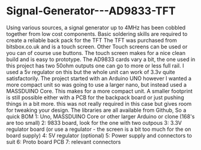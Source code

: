 # Signal-Generator---AD9833-TFT
Using various sources, a signal generator up to 4MHz 
has been cobbled together from low cost components. Basic soldering skills are required to create a reliable back pack for the TFT
The TFT was purchased from bitsbox.co.uk and is a touch screen. Other Touch screens can be 
used or you can of course use buttons. The touch screen makes for a nice clean build and is easy to prototype. 
The AD9833 cards vary a bit, the one used in this project has two 50ohm outputs one can go to more or 
less full rail. I used a 5v regulator on this but the whole unit can work of 3.3v quite satisfactorily. 
The project started with an Arduino UNO however I wanted a more compact unit so was going to use a larger nano, 
but instead used a MASSDUINO Core. This makes for a more compact unit. A smaller footprint is still possible 
either with a PCB for the backpack board or just pushing things in a bit more. this was not really required in this case but gives room for tweaking your design. The libraries are all available from Github, So a quick BOM
1: Uno, MASSDUINO Core or other larger Arduino or clone (168's are too small)
2: 9833 board, look for the one with two outpous
3: 3.3V regulator board (or use a regulator - the screen is a bit too much for the on board supply)
4: 5V regulator (optional)
5: Power supply and connectors to suit
6: Proto board PCB
7: relevant connectors

